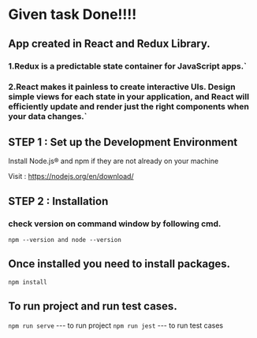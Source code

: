 # Given task Done!!!!



## App created in React and Redux Library.


### 1.Redux is a predictable state container for JavaScript apps.`

### 2.React makes it painless to create interactive UIs. Design simple views for each state in your application, and React will efficiently update and render just the right components when your data changes.`



##  STEP 1 : Set up the Development Environment


Install Node.js® and npm if they are not already on your machine

Visit : https://nodejs.org/en/download/


##  STEP 2 : Installation


 ### check version on command window by following cmd.

  `npm --version and node --version`




##  Once installed you need to install packages.

  `npm install`

  

##  To run project and run test cases.

  `npm run serve` --- to run project
  `npm run jest`  --- to run test cases

